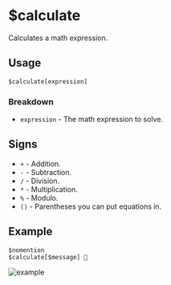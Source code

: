 # $calculate
Calculates a math expression.

## Usage
```
$calculate[expression]
```

### Breakdown
- `expression` - The math expression to solve.

## Signs
- `+` - Addition.
- `-` - Subtraction.
- `/` - Division.
- `*` - Multiplication.
- `%` - Modulo.
- `()` - Parentheses you can put equations in.

## Example
```
$nomention
$calculate[$message] 🧠
```

![example](https://user-images.githubusercontent.com/69215413/124504526-ad29de80-dd95-11eb-8ffb-c0ee1209db80.png)
